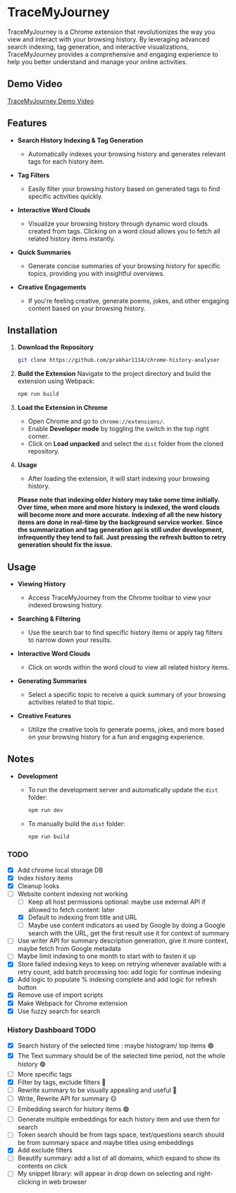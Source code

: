 # TraceMyJourney

TraceMyJourney is a Chrome extension that revolutionizes the way you view and interact with your browsing history. By leveraging advanced search indexing, tag generation, and interactive visualizations, TraceMyJourney provides a comprehensive and engaging experience to help you better understand and manage your online activities.

## Demo Video
[TraceMyJourney Demo Video](https://youtu.be/Kp_4MBp7q08)

## Features

- **Search History Indexing & Tag Generation**
  - Automatically indexes your browsing history and generates relevant tags for each history item.
  
- **Tag Filters**
  - Easily filter your browsing history based on generated tags to find specific activities quickly.
  
- **Interactive Word Clouds**
  - Visualize your browsing history through dynamic word clouds created from tags. Clicking on a word cloud allows you to fetch all related history items instantly.
  
- **Quick Summaries**
  - Generate concise summaries of your browsing history for specific topics, providing you with insightful overviews.
  
- **Creative Engagements**
  - If you're feeling creative, generate poems, jokes, and other engaging content based on your browsing history.
  
## Installation

1. **Download the Repository**
   ```bash
   git clone https://github.com/prakhar1114/chrome-history-analyser
   ```
   
2. **Build the Extension**
   Navigate to the project directory and build the extension using Webpack:
   ```bash
   npm run build
   ```
   
3. **Load the Extension in Chrome**
   - Open Chrome and go to `chrome://extensions/`.
   - Enable **Developer mode** by toggling the switch in the top right corner.
   - Click on **Load unpacked** and select the `dist` folder from the cloned repository.
   
4. **Usage**
   - After loading the extension, it will start indexing your browsing history. 
   
   **Please note that indexing older history may take some time initially. Over time, when more and more history is indexed, the word clouds will become more and more accurate. Indexing of all the new history items are done in real-time by the background service worker.**
   **Since the summarization and tag generation api is still under development, infrequently they tend to fail. Just pressing the refresh button to retry generation should fix the issue.**

## Usage

- **Viewing History**
  - Access TraceMyJourney from the Chrome toolbar to view your indexed browsing history.
  
- **Searching & Filtering**
  - Use the search bar to find specific history items or apply tag filters to narrow down your results.
  
- **Interactive Word Clouds**
  - Click on words within the word cloud to view all related history items.
  
- **Generating Summaries**
  - Select a specific topic to receive a quick summary of your browsing activities related to that topic.
  
- **Creative Features**
  - Utilize the creative tools to generate poems, jokes, and more based on your browsing history for a fun and engaging experience.

## Notes

- **Development**
  - To run the development server and automatically update the `dist` folder:
    ```bash
    npm run dev
    ```
  
  - To manually build the `dist` folder:
    ```bash
    npm run build
    ```

### TODO
- [X] Add chrome local storage DB
- [X] Index history items
- [X] Cleanup looks
- [ ] Website content indexing not working
  - [ ] Keep all host permissions optional: maybe use external API if allowed to fetch content: later
  - [X] Default to indexing from title and URL
  - [ ] Maybe use content indicators as used by Google by doing a Google search with the URL, get the first result use it for context of summary
- [ ] Use writer API for summary description generation, give it more context, maybe fetch from Google metadata
- [ ] Maybe limit indexing to one month to start with to fasten it up
- [X] Store failed indexing keys to keep on retrying whenever available with a retry count, add batch processing too: add logic for continue indexing
- [X] Add logic to populate % indexing complete and add logic for refresh button
- [X] Remove use of import scripts
- [X] Make Webpack for Chrome extension
- [X] Use fuzzy search for search

### History Dashboard TODO
- [X] Search history of the selected time : maybe histogram/ top items :green_circle:
- [X] The Text summary should be of the selected time period, not the whole history :green_circle:
- [ ] More specific tags
- [X] Filter by tags, exclude filters :red_circle:
- [ ] Rewrite summary to be visually appealing and useful :red_circle:
- [ ] Write, Rewrite API for summary :yellow_circle:
- [ ] Embedding search for history items :green_circle:
- [ ] Generate multiple embeddings for each history item and use them for search
- [ ] Token search should be from tags space, text/questions search should be from summary space and maybe titles using embeddings
- [X] Add exclude filters
- [ ] Beautify summary: add a list of all domains, which expand to show its contents on click
- [ ] My snippet library: will appear in drop down on selecting and right-clicking in web browser
